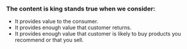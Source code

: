 
### The content is king stands true when we consider:
  - It provides value to the consumer.
  - It provides enough value that customer returns.
  - It provides enough value that customer is likely to buy products you recommend or that you sell.